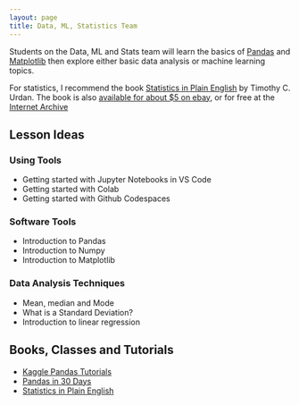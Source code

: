 ```yaml
---
layout: page
title: Data, ML, Statistics Team
---
```


Students on the Data, ML and Stats team will learn the basics of
[Pandas](https://pandas.pydata.org/) and [Matplotlib](https://matplotlib.org/)
then explore either basic data analysis or machine learning topics. 

For statistics, I recommend the book [Statistics in Plain English](https://a.co/d/9vLbOJf) 
by Timothy C. Urdan. The book is also 
[available for about $5 on ebay](https://www.ebay.com/sch/i.html?_nkw=Statistics+in+Plain+English&_sacat=0&_from=R40&_sop=15), 
or for free at the [Internet Archive](https://scispace.com/pdf/statistics-in-plain-english-33wu7x4b93.pdf)


## Lesson Ideas

### Using Tools

* Getting started with Jupyter Notebooks in VS Code
* Getting started with Colab
* Getting started with Github Codespaces

### Software Tools

* Introduction to Pandas
* Introduction to Numpy
* Introduction to Matplotlib

### Data Analysis Techniques

* Mean, median and Mode
* What is a Standard Deviation?
* Introduction to linear regression

## Books, Classes and Tutorials

* [Kaggle Pandas Tutorials](https://www.kaggle.com/learn/pandas)
* [Pandas in 30 Days](https://courses.dataschool.io/pandas-in-30-days)
* [Statistics in Plain English](https://a.co/d/9vLbOJf) 

  
